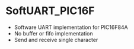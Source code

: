 # SoftUART_PIC16F
- Software UART implementation for PIC16F84A
- No buffer or fifo implementation
- Send and receive single character
